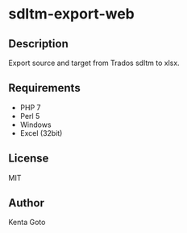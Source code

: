 # sdltm-export-web 

## Description
Export source and target from Trados sdltm to xlsx.

## Requirements
- PHP 7
- Perl 5
- Windows
- Excel (32bit)

## License
MIT

## Author
Kenta Goto
